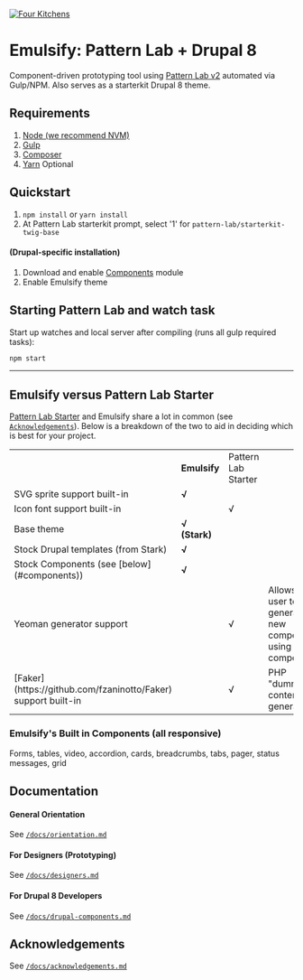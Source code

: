[![Four Kitchens](https://img.shields.io/badge/4K-Four%20Kitchens-35AA4E.svg)](https://fourkitchens.com/)

# Emulsify: Pattern Lab + Drupal 8

Component-driven prototyping tool using [Pattern Lab v2](http://patternlab.io/) automated via Gulp/NPM. Also serves as a starterkit Drupal 8 theme.

## Requirements

  1. [Node (we recommend NVM)](https://github.com/creationix/nvm)
  2. [Gulp](http://gulpjs.com/)
  3. [Composer](https://getcomposer.org/)
  4. [Yarn](https://github.com/yarnpkg/yarn) Optional

## Quickstart

  1. `npm install` or `yarn install`
  2. At Pattern Lab starterkit prompt, select '1' for `pattern-lab/starterkit-twig-base`

#### (Drupal-specific installation)

  1. Download and enable [Components](https://www.drupal.org/project/components) module
  2. Enable Emulsify theme

## Starting Pattern Lab and watch task

  Start up watches and local server after compiling (runs all gulp required tasks):

  ```bash
  npm start
  ```

  ---

## Emulsify versus Pattern Lab Starter

[Pattern Lab Starter](https://github.com/phase2/pattern-lab-starter) and Emulsify share a lot in common (see [`Acknowledgements`](https://github.com/fourkitchens/emulsify/blob/master/docs/acknowledgements.md)). Below is a breakdown of the two to aid in deciding which is best for your project.

<table><tbody>
<tr><td></td><td><strong>Emulsify</strong></td><td>Pattern Lab Starter</td><td></td></tr>
<tr><td>SVG sprite support built-in</td><td><strong>√</strong></td><td></td><td></td></tr>
<tr><td>Icon font support built-in</td><td></td><td>√</td><td></td></tr>
<tr><td>Base theme</td><td><strong>√ (Stark)</strong></td><td></td><td></td></tr>
<tr><td>Stock Drupal templates (from Stark)</td><td><strong>√</strong></td><td></td><td></td></tr>
<tr><td>Stock Components (see [below](#components)) </td><td><strong>√</strong></td><td></td><td></td></tr>
<tr><td>Yeoman generator support</td><td></td><td>√</td><td>Allows the user to generate a new component using `yo component`</td></tr>
<tr><td>[Faker](https://github.com/fzaninotto/Faker) support built-in</td><td></td><td>√</td><td>PHP "dummy" content generator</td></tr>
</tbody>
</table>

<h3 id="components">Emulsify's Built in Components (all responsive)</h3>
Forms, tables, video, accordion, cards, breadcrumbs, tabs, pager, status messages, grid

## Documentation

#### General Orientation

See [`/docs/orientation.md`](https://github.com/fourkitchens/emulsify/blob/master/docs/orientation.md)

#### For Designers (Prototyping)

See [`/docs/designers.md`](https://github.com/fourkitchens/emulsify/blob/master/docs/designers.md)

#### For Drupal 8 Developers

See [`/docs/drupal-components.md`](https://github.com/fourkitchens/emulsify/blob/master/docs/drupal-components.md)

## Acknowledgements

See [`/docs/acknowledgements.md`](https://github.com/fourkitchens/emulsify/blob/master/docs/acknowledgements.md)
